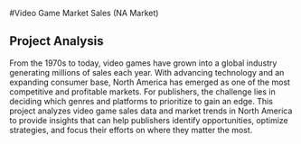 #Video Game Market Sales (NA Market) 

## Project Analysis
From the 1970s to today, video games have grown into a global industry generating millions of sales each year. With advancing technology and an expanding consumer base, North America has emerged as one of the most competitive and profitable markets. For publishers, the challenge lies in deciding which genres and platforms to prioritize to gain an edge. This project analyzes video game sales data and market trends in North America to provide insights that can help publishers identify opportunities, optimize strategies, and focus their efforts on where they matter the most. 



